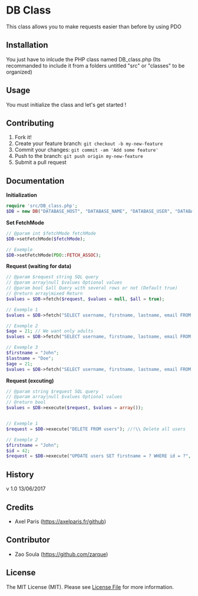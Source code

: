 # DB Class

This class allows you to make requests easier than before by using PDO

## Installation

You just have to inlcude the PHP class named DB_class.php (Its recommanded to include it from a folders untitled "src" or "classes" to be organized)

## Usage

You must initialize the class and let's get started !

## Contributing

1. Fork it!
2. Create your feature branch: `git checkout -b my-new-feature`
3. Commit your changes: `git commit -am 'Add some feature'`
4. Push to the branch: `git push origin my-new-feature`
5. Submit a pull request

## Documentation
**Initialization**
```php
require 'src/DB_class.php';
$DB = new DB("DATABASE_HOST", "DATABASE_NAME", "DATABASE_USER", "DATABASE_PASSWORD");
```
**Set FetchMode**
```php
// @param int $fetchMode fetchMode
$DB->setFetchMode($fetchMode);

// Exemple
$DB->setFetchMode(PDO::FETCH_ASSOC);
```
**Request (waiting for data)**
```php
// @param $request string SQL query
// @param array|null $values Optional values
// @param bool $all Query with several rows or not (Default true)
// @return array|mixed Return
$values = $DB->fetch($request, $values = null, $all = true);

// Exemple 1
$values = $DB->fetch("SELECT username, firstname, lastname, email FROM users"); // Return several rows

// Exemple 2
$age = 21; // We want only adults
$values = $DB->fetch("SELECT username, firstname, lastname, email FROM users WHERE age >= ?", [$age]); // Return several rows of adults

// Exemple 3
$firstname = "John";
$lastname = "Doe";
$age = 21;
$values = $DB->fetch("SELECT username, firstname, lastname, email FROM users WHERE age >= ?", [$firstname, $lastname, $age], false); // Return ONLY one row with filters (firstname, lastname et age)
```
**Request (excuting)**
```php
// @param string $request SQL query
// @param array|null $values Optional values
// @return bool
$values = $DB->execute($request, $values = array());


// Exemple 1       
$request = $DB->execute("DELETE FROM users"); //!\\ Delete all users

// Exemple 2
$firstname = "John";
$id = 42;
$request = $DB->execute("UPDATE users SET firstname = ? WHERE id = ?", [$firstname, $id]);
```


## History

v 1.0 13/06/2017

## Credits

  - Axel Paris (https://axelparis.fr/github)

## Contributor

 - Zao Soula (https://github.com/zarque)

## License

The MIT License (MIT). Please see [License File](LICENSE.md) for more information.
